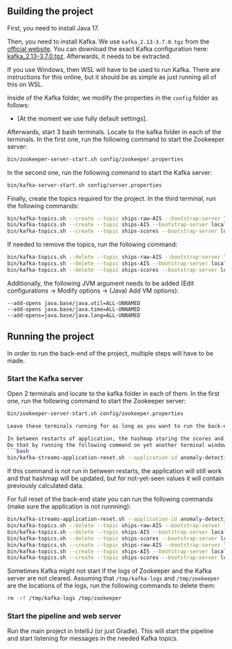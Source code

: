## Building the project
First, you need to install Java 17. 

Then, you need to install Kafka. We use `kafka_2.13-3.7.0.tgz` from the [official website](https://kafka.apache.org/downloads).
You can download the exact Kafka configuration here: [kafka_2.13-3.7.0.tgz](https://downloads.apache.org/kafka/3.7.0/kafka_2.13-3.7.0.tgz).
Afterwards, it needs to be extracted.

If you use Windows, then WSL will have to be used to run Kafka. There are instructions for this online, but it should be as simple as just running all of this on WSL.

Inside of the Kafka folder, we modify the properties in the `config` folder as follows:
- [At the moment we use fully default settings].

Afterwards, start 3 bash terminals. Locate to the kafka folder in each of the terminals.
In the first one, run the following command to start the Zookeeper server:
```bash
bin/zookeeper-server-start.sh config/zookeeper.properties
```
In the second one, run the following command to start the Kafka server:
```bash
bin/kafka-server-start.sh config/server.properties
```

Finally, create the topics required for the project. In the third terminal, run the following commands:
```bash
bin/kafka-topics.sh --create --topic ships-raw-AIS --bootstrap-server localhost:9092
bin/kafka-topics.sh --create --topic ships-AIS --bootstrap-server localhost:9092
bin/kafka-topics.sh --create --topic ships-scores --bootstrap-server localhost:9092
```

If needed to remove the topics, run the following command:
```bash
bin/kafka-topics.sh --delete --topic ships-raw-AIS --bootstrap-server localhost:9092
bin/kafka-topics.sh --delete --topic ships-AIS --bootstrap-server localhost:9092
bin/kafka-topics.sh --delete --topic ships-scores --bootstrap-server localhost:9092
```

Additionally, the following JVM argument needs to be added (Edit configurations -> Modify options -> (Java) Add VM options):
```
--add-opens java.base/java.util=ALL-UNNAMED
--add-opens java.base/java.time=ALL-UNNAMED
--add-opens=java.base/java.lang=ALL-UNNAMED
```
## Running the project
In order to run the back-end of the project, multiple steps will have to be made.

### Start the Kafka server
Open 2 terminals and locate to the kafka folder in each of them. In the first one, run the following command to start the Zookeeper server:
```bash
bin/zookeeper-server-start.sh config/zookeeper.properties

Leave these terminals running for as long as you want to run the back-end.

In between restarts of application, the hashmap storing the scores and positions should be cleaned up.
Do that by running the following command on yet another terminal window (while Kafka and Zookeeper are running):
```bash
bin/kafka-streams-application-reset.sh --application-id anomaly-detection-pipeline
```
If this command is not run in between restarts, the application will still work and that hashmap will be updated,
but for not-yet-seen values it will contain previously calculated data.

For full reset of the back-end state you can run the following commands (make sure the application is not runnning):
```bash
bin/kafka-streams-application-reset.sh --application-id anomaly-detection-pipeline
bin/kafka-topics.sh --delete --topic ships-raw-AIS --bootstrap-server localhost:9092
bin/kafka-topics.sh --delete --topic ships-AIS --bootstrap-server localhost:9092
bin/kafka-topics.sh --delete --topic ships-scores --bootstrap-server localhost:9092
bin/kafka-topics.sh --create --topic ships-raw-AIS --bootstrap-server localhost:9092
bin/kafka-topics.sh --create --topic ships-AIS --bootstrap-server localhost:9092
bin/kafka-topics.sh --create --topic ships-scores --bootstrap-server localhost:9092
```

Sometimes Kafka might not start if the logs of Zookeeper and the Kafka server are not cleared. Assuming that `/tmp/kafka-logs` and `/tmp/zoekeeper` are the locations of the logs, run the following commands to delete them:
```bash
rm -rf /tmp/kafka-logs /tmp/zookeeper
```


### Start the pipeline and web server
Run the main project in IntelliJ (or just Gradle). This will start the pipeline and start listening for messages in the needed Kafka topics.

